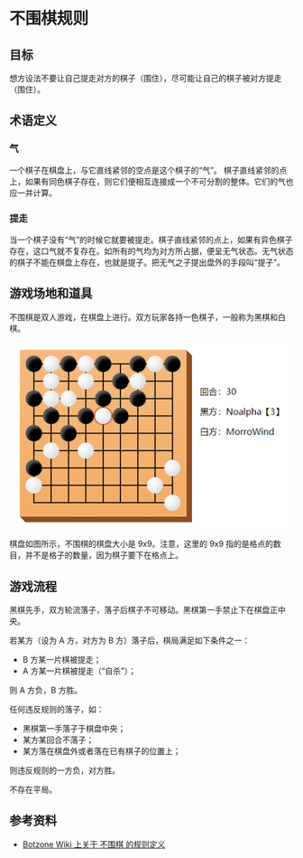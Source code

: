 # 不围棋规则

## 目标

想方设法不要让自己提走对方的棋子（围住），尽可能让自己的棋子被对方提走（围住）。

## 术语定义

### 气

一个棋子在棋盘上，与它直线紧邻的空点是这个棋子的“气”。 棋子直线紧邻的点上，如果有同色棋子存在，则它们便相互连接成一个不可分割的整体。它们的气也应一并计算。

### 提走

当一个棋子没有“气”的时候它就要被提走。棋子直线紧邻的点上，如果有异色棋子存在，这口气就不复存在。如所有的气均为对方所占据，便呈无气状态。无气状态的棋子不能在棋盘上存在，也就是提子。把无气之子提出盘外的手段叫“提子”。

## 游戏场地和道具

不围棋是双人游戏，在棋盘上进行。双方玩家各持一色棋子，一般称为黑棋和白棋。

![实机截图](./image/screenshot.png)

棋盘如图所示，不围棋的棋盘大小是 9x9。注意，这里的 9x9 指的是格点的数目，并不是格子的数量，因为棋子要下在格点上。

## 游戏流程

黑棋先手，双方轮流落子，落子后棋子不可移动。黑棋第一手禁止下在棋盘正中央。

若某方（设为 A 方，对方为 B 方）落子后，棋局满足如下条件之一：
- B 方某一片棋被提走；
- A 方某一片棋被提走（“自杀”）；

则 A 方负，B 方胜。

任何违反规则的落子，如：
- 黑棋第一手落子于棋盘中央；
- 某方某回合不落子；
- 某方落在棋盘外或者落在已有棋子的位置上；

则违反规则的一方负，对方胜。

不存在平局。

## 参考资料

- [Botzone Wiki 上关于 不围棋 的规则定义](https://wiki.botzone.org.cn/index.php?title=NoGo)
